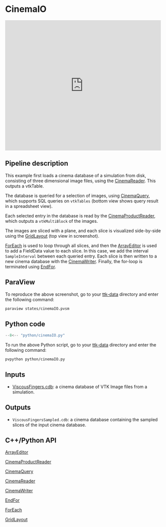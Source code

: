 # CinemaIO 

<iframe
 width="100%" height="420"
src="https://www.youtube.com/embed/yKyiRzPbs0U"
frameborder="0" allow="accelerometer; autoplay; encrypted-media; gyroscope;
picture-in-picture" allowfullscreen></iframe>

## Pipeline description
This example first loads a cinema database of a simulation from disk, consisting of three dimensional image files, using the [CinemaReader](https://topology-tool-kit.github.io/doc/html/classttkCinemaReader.html). This outputs a vtkTable.

The database is queried for a selection of images, using [CinemaQuery](https://topology-tool-kit.github.io/doc/html/classttkCinemaQuery.html), which supports SQL queries on `vtkTables` (bottom view shows query result in a spreadsheet view).

Each selected entry in the database is read by the [CinemaProductReader](https://topology-tool-kit.github.io/doc/html/classttkCinemaProductReader.html), which outputs a `vtkMultiBlock` of the images.

The images are sliced with a plane, and each slice is visualized side-by-side using the [GridLayout](https://topology-tool-kit.github.io/doc/html/classttkGridLayout.html) (top view in screenshot).

[ForEach](https://topology-tool-kit.github.io/doc/html/classttkForEach.html) is used to loop through all slices, and then the [ArrayEditor](https://topology-tool-kit.github.io/doc/html/classttkArrayEditor.html) is used to add a FieldData value to each slice. In this case, we add the interval  `SampleInterval` between each queried entry. Each slice is then written to a new cinema database with the [CinemaWriter](https://topology-tool-kit.github.io/doc/html/classttkCinemaWriter.html). Finally, the for-loop is terminated using [EndFor](https://topology-tool-kit.github.io/doc/html/classttkEndFor.html).

## ParaView
To reproduce the above screenshot, go to your [ttk-data](https://github.com/topology-tool-kit/ttk-data) directory and enter the following command:
``` bash
paraview states/cinemaIO.pvsm
```

## Python code

``` python  linenums="1"
--8<-- "python/cinemaIO.py"
```

To run the above Python script, go to your [ttk-data](https://github.com/topology-tool-kit/ttk-data) directory and enter the following command:
``` bash
pvpython python/cinemaIO.py
```


## Inputs
- [ViscousFingers.cdb](https://github.com/topology-tool-kit/ttk-data/tree/dev/ViscousFingers.cdb): a cinema database of VTK Image files from a simulation.

## Outputs
- `ViscousFingersSampled.cdb`: a cinema database containing the sampled slices of the input cinema database.

## C++/Python API
[ArrayEditor](https://topology-tool-kit.github.io/doc/html/classttkArrayEditor.html)

[CinemaProductReader](https://topology-tool-kit.github.io/doc/html/classttkCinemaProductReader.html)

[CinemaQuery](https://topology-tool-kit.github.io/doc/html/classttkCinemaQuery.html)

[CinemaReader](https://topology-tool-kit.github.io/doc/html/classttkCinemaReader.html)

[CinemaWriter](https://topology-tool-kit.github.io/doc/html/classttkCinemaWriter.html)

[EndFor](https://topology-tool-kit.github.io/doc/html/classttkEndFor.html)

[ForEach](https://topology-tool-kit.github.io/doc/html/classttkForEach.html)

[GridLayout](https://topology-tool-kit.github.io/doc/html/classttkGridLayout.html)




